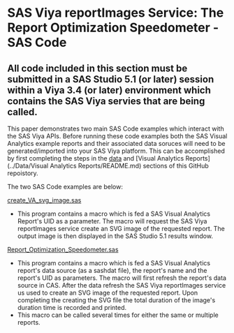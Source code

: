 # SAS  Viya  reportImages Service: The Report Optimization Speedometer - SAS Code     

## All code included in this section must be submitted in a SAS Studio 5.1 (or later) session within a Viya 3.4 (or later) environment which contains the SAS Viya servies that are being called.

This paper demonstrates two main SAS Code examples which interact with the SAS Viya APIs.  Before running these code examples both the SAS Visual Analytics example reports and their associated data soruces will need to be generated/imported into your SAS Viya platform.  This can be accomplished by first completing the steps in the [data](../Data/README.md) and [Visual Analytics Reports](../Data/Visual Analytics Reports/README.md) sections of this GitHub repoistory.


The two SAS Code examples are below:

[create_VA_svg_image.sas](./create_VA_svg_image.sas)
* This program contains a macro which is fed a SAS Visual Analytics Report's UID as a parameter.  The macro will request the SAS Viya reportImages service create an SVG image of the requested report.  The output image is then displayed in the SAS Studio 5.1 results window.

[Report_Optimization_Speedometer.sas](./Report_Optimization_Speedometer.sas)
* This program contains a macro which is fed a SAS Visual Analytics report's data source (as a sashdat file), the report's name and the report's UID as parameters.  The macro will first refresh the report's data source in CAS.  After the data refresh the SAS Viya reportImages service us used to create an SVG image of the requested report.  Upon completing the creating the SVG file the total duration of the image's duration time is recorded and printed.  
* This macro can be called several times for either the same or multiple reports.



